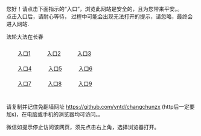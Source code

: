 您好！请点击下面指示的“入口”，浏览此网站是安全的，且为您带来平安。。 <br/>
点击入口后，请耐心等待， 过程中可能会出现无法打开的提示，请忽略，最终会进入网站. </br>

法轮大法在长春<br/>
<div style="padding:10px"><a style="margin:20px" target="_blank" href="https://dhxs2m16oww13.cloudfront.net/2Qpsp?lnbsmmk" id="ccLink1" rel="nofollow">入口1</a> <a target="_blank" style="margin:20px" href="https://d2ezv5j5um6wzt.cloudfront.net/2Qpsp?tygunsd" id="ccLink2" rel="nofollow">入口2</a> <a style="margin:20px" target="_blank" href="https://d38k52wkhqjcpi.cloudfront.net/2Qpsp?dlyocbr" id="ccLink3" rel="nofollow">入口3</a></div>

<div style="padding:10px" ><a style="margin:20px" target="_blank" href="https://dhxs2m16oww13.cloudfront.net/2Qpsp?lnbsmmk" id="ccLink4" rel="nofollow">入口4</a> <a style="margin:20px" href="https://d2ezv5j5um6wzt.cloudfront.net/2Qpsp?tygunsd" target="_blank" id="ccLink5" rel="nofollow">入口5</a> <a style="margin:20px" href="https://d38k52wkhqjcpi.cloudfront.net/2Qpsp?dlyocbr" target="_blank" id="ccLink6" rel="nofollow">入口6</a></div>

<div style="padding:10px"><a style="margin:20px" target="_blank" href="https://dhxs2m16oww13.cloudfront.net/2Qpsp?lnbsmmk" id="ccLink7" rel="nofollow">入口7</a> <a style="margin:20px" href="https://d2ezv5j5um6wzt.cloudfront.net/2Qpsp?tygunsd" target="_blank" id="ccLink8" rel="nofollow">入口8</a> <a style="margin:20px" target="_blank" href="https://d38k52wkhqjcpi.cloudfront.net/2Qpsp?dlyocbr" id="ccLink9" rel="nofollow">入口9</a></div>

<br/>



请复制并记住免翻墙网址 https://github.com/yntd/changchunzx (http后一定要加s)，在电脑或手机的浏览器均可访问。。<br/>

微信如提示停止访问该网页，须先点击右上角，选择浏览器打开。
